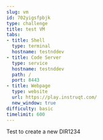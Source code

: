 ```yaml
---
slug: vm
id: 702yigsfpbjk
type: challenge
title: test VM
tabs:
- title: Shell
  type: terminal
  hostname: testnddev
- title: Code Server
  type: service
  hostname: testnddev
  path: /
  port: 8443
- title: Webpage
  type: website
  url: https://play.instruqt.com/
  new_window: true
difficulty: basic
timelimit: 600
---
```

Test to create a new DIR1234
